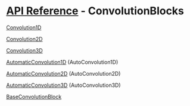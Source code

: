 # [API Reference](../API.md) - ConvolutionBlocks

[Convolution1D](ConvolutionBlocks/Convolution1D.md)

[Convolution2D](ConvolutionBlocks/Convolution2D.md)

[Convolution3D](ConvolutionBlocks/Convolution3D.md)

[AutomaticConvolution1D](ConvolutionBlocks/AutomaticConvolution1D.md) (AutoConvolution1D)

[AutomaticConvolution2D](ConvolutionBlocks/AutomaticConvolution2D.md) (AutoConvolution2D)

[AutomaticConvolution3D](ConvolutionBlocks/AutomaticConvolution3D.md) (AutoConvolution3D)

[BaseConvolutionBlock](ConvolutionBlocks/BaseConvolutionBlock.md)
